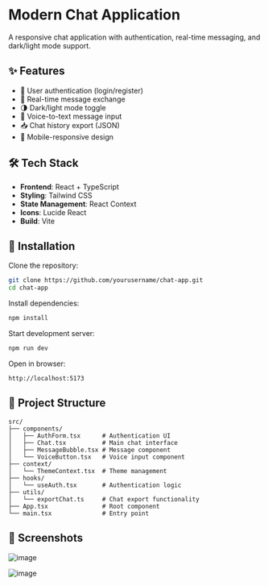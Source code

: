 # Modern Chat Application


A responsive chat application with authentication, real-time messaging, and dark/light mode support.

## ✨ Features

- 🔐 User authentication (login/register)
- 💬 Real-time message exchange
- 🌗 Dark/light mode toggle
- 🎤 Voice-to-text message input
- 📥 Chat history export (JSON)
- 📱 Mobile-responsive design

## 🛠 Tech Stack

- **Frontend**: React + TypeScript
- **Styling**: Tailwind CSS
- **State Management**: React Context
- **Icons**: Lucide React
- **Build**: Vite

## 🚀 Installation

Clone the repository:

```bash
git clone https://github.com/yourusername/chat-app.git
cd chat-app
```

Install dependencies:

```bash
npm install
```

Start development server:

```bash
npm run dev
```

Open in browser:

```
http://localhost:5173
```

## 📁 Project Structure

```
src/
├── components/
│   ├── AuthForm.tsx      # Authentication UI
│   ├── Chat.tsx          # Main chat interface
│   ├── MessageBubble.tsx # Message component
│   └── VoiceButton.tsx   # Voice input component
├── context/
│   └── ThemeContext.tsx  # Theme management
├── hooks/
│   └── useAuth.tsx       # Authentication logic
├── utils/
│   └── exportChat.ts     # Chat export functionality
├── App.tsx               # Root component
└── main.tsx              # Entry point
```

## 📸 Screenshots
![image](https://github.com/user-attachments/assets/8ed4700f-93df-4f7a-b76e-be371dc40149)

![image](https://github.com/user-attachments/assets/e2f640bb-8319-4626-af52-36bb60222f58)


